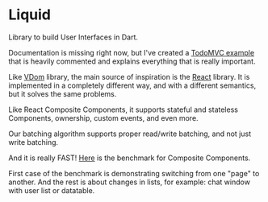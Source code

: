 # Liquid

Library to build User Interfaces in Dart.

Documentation is missing right now, but I've created a
[TodoMVC example](https://github.com/localvoid/todomvc-liquid) that is
heavily commented and explains everything that is really important.

Like [VDom](https://github.com/localvoid/vdom) library, the main
source of inspiration is the [React](http://facebook.github.io/react/)
library. It is implemented in a completely different way, and with a
different semantics, but it solves the same problems.

Like React Composite Components, it supports stateful and stateless
Components, ownership, custom events, and even more.

Our batching algorithm supports proper read/write batching, and not
just write batching.

And it is really FAST!
[Here](localvoid.github.io/vdom-benchmark/components.html) is the
benchmark for Composite Components.

First case of the benchmark is demonstrating switching from one "page"
to another.  And the rest is about changes in lists, for example: chat
window with user list or datatable.